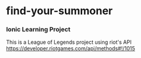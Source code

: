 # find-your-summoner
### Ionic Learning Project

This is a League of Legends project using riot's API https://developer.riotgames.com/api/methods#!/1015
